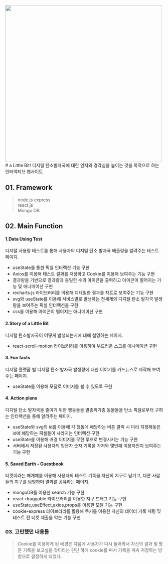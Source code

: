 <img src="https://user-images.githubusercontent.com/65384154/135461537-04aa7748-3c71-4288-9ad9-45dc19973925.jpg" style="width:500px"/>
# a Little Bit!
디지털 탄소발자국에 대한 인지와 경각심을 높이는 것을 목적으로 하는 인터랙티브 웹사이트

## 01. Framework
>node.js express<br>
react.js<br>
Mongo DB<br>


## 02. Main Function

#### 1.Data Using Test
디지털 사용량 테스트를 통해 사용자의 디지털 탄소 발자국 배출량을 알려주는 테스트 페이지.
- useState를 통한 픽셀 인터랙션 기능 구현
- Axios를 이용해 테스트 결과를 저장하고 Cookie를 이용해 보여주는 기능 구현
- 결과량을 기반으로 결과량과 동일한 수의 아이콘을 출력하고 아이콘이 떨어지는 기능 및 애니메이션 구현
- recharts.js 라이브러리를 이용해 디테일한 결과를 차트로 보여주는 기능 구현
- svg와 useState를 이용해 서비스별로 발생하는 전세계의 디지털 탄소 발자국 발생량을 보여주는 픽셀 인터랙션을 구현
- css를 이용해 아이콘이 떨어지는 애니메이션 구현

#### 2.Story of a Little Bit
디지털 탄소발자국이 어떻게 발생되는지에 대해 설명하는 페이지.
- react-scroll-motion 라이브러리를 이용하여 부드러운 스크롤 애니메이션 구현

#### 3. Fun facts
디지털 플랫폼 별 디지털 탄소 발자국 발생량에 대한 이야기를 카드뉴스로 제작해 보여주는 페이지.
- useState를 이용해 모달로 이미지를 볼 수 있도록 구현

#### 4. Action plans
디지털 탄소 발자국을 줄이기 위한 행동들을 멸종위기종 동물들을 탄소 픽셀로부터 구하는 인터랙션을 통해 알려주는 페이지.
- useState와 svg의 id를 이용해 각 행동에 해당하는 버튼 클릭 시 미리 지정해놓은 id에 해당하는 픽셀들이 사라지는 인터랙션 구현
- useState를 이용해 배경 이미지를 무한 루프로 변경시키는 기능 구현
- 서버에서 저장된 사용자의 방문자 숫자 기록을 가져와 몇번째 이용자인지 보여주는 기능 구현

#### 5. Saved Earth - Guestbook
티켓이라는 매개체를 이용해 사용자의 테스트 기록을 자신의 지구로 남기고, 다른 사람들의 지구를 탐방하며 결과를 공유하는 페이지.
- mongoDB를 이용한 search 기능 구현
- react-draggable 라이브러리를 이용한 지구 드래그 기능 구현
- useState,useEffect,axios,props를 이용한 모달 기능 구현 
- cookie-express 라이브러리를 활용해 쿠키를 이용한 자신의 데이터 기록 세팅 및 테스트 전 티켓 제출을 막는 기능 구현


### 03. 고민했던 내용들
> Cookie를 이용하게 된 배경은 다음에 사용자가 다시 들어와서 자신의 결과 및 방문 기록을 보고싶을 것이라는 판단 하에 cookie를 써서 기록을 계속 저장하는 방향으로 결정하게 되었다.
